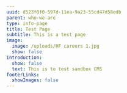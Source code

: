 ```yaml
---
uuid: d523f8f0-597d-11ea-9a23-55cd47d58edb
parent: who-we-are
type: info-page
title: Test Page
subtitle: This is a test page
image:
  image: /uploads/HF careers 1.jpg
  show: false
introduction:
  show: false
  text: This is to test sandbox CMS
footerLinks:
  showImages: false
---
```


